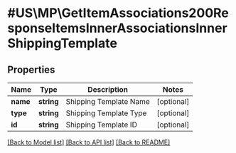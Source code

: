 # #US\MP\GetItemAssociations200ResponseItemsInnerAssociationsInnerShippingTemplate

## Properties

Name | Type | Description | Notes
------------ | ------------- | ------------- | -------------
**name** | **string** | Shipping Template Name | [optional]
**type** | **string** | Shipping Template Type | [optional]
**id** | **string** | Shipping Template ID | [optional]


[[Back to Model list]](../) [[Back to API list]](../../Api/US/MP) [[Back to README]](../../README.md)
